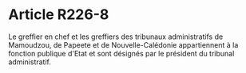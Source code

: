 # Article R226-8

Le greffier en chef et les greffiers des tribunaux administratifs de Mamoudzou, de Papeete et de Nouvelle-Calédonie appartiennent à la fonction publique d'Etat et sont désignés par le président du tribunal administratif.

